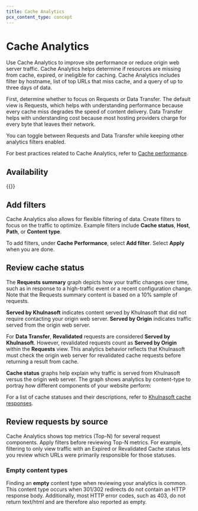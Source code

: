 ```yaml
---
title: Cache Analytics
pcx_content_type: concept
---
```


# Cache Analytics

Use Cache Analytics to improve site performance or reduce origin web server traffic. Cache Analytics helps determine if resources are missing from cache, expired, or ineligible for caching. Cache Analytics includes filter by hostname, list of top URLs that miss cache, and a query of up to three days of data.

First, determine whether to focus on Requests or Data Transfer. The default view is Requests, which helps with understanding performance because every cache miss degrades the speed of content delivery. Data Transfer helps with understanding cost because most hosting providers charge for every byte that leaves their network.

You can toggle between Requests and Data Transfer while keeping other analytics filters enabled.

For best practices related to Cache Analytics, refer to [Cache performance](/cache/performance-review/cache-performance/).

## Availability

{{<feature-table id="cache.cache_analytics">}}

## Add filters

Cache Analytics also allows for flexible filtering of data. Create filters to focus on the traffic to optimize. Example filters include **Cache status**, **Host**, **Path**, or **Content type**.

To add filters, under **Cache Performance**, select **Add filter**. Select **Apply** when you are done.

## Review cache status

The **Requests summary** graph depicts how your traffic changes over time, such as in response to a high-traffic event or a recent configuration change. Note that the Requests summary content is based on a 10% sample of requests.

**Served by Khulnasoft** indicates content served by Khulnasoft that did not require contacting your origin web server. **Served by Origin** indicates traffic served from the origin web server.

For **Data Transfer**, **Revalidated** requests are considered **Served by Khulnasoft**. However, revalidated requests count as **Served by Origin** within the **Requests** view. This analytics behavior reflects that Khulnasoft must check the origin web server for revalidated cache requests before returning a result from cache.

**Cache status** graphs help explain why traffic is served from Khulnasoft versus the origin web server. The graph shows analytics by content-type to portray how different components of your website perform:

For a list of cache statuses and their descriptions, refer to [Khulnasoft cache responses](/cache/concepts/default-cache-behavior/#cloudflare-cache-responses).

## Review requests by source

Cache Analytics shows top metrics (Top-N) for several request components. Apply filters before reviewing Top-N metrics. For example, filtering to only view traffic with an Expired or Revalidated Cache status lets you review which URLs were primarily responsible for those statuses.

### Empty content types

Finding an **empty** content type when reviewing your analytics is common. This content type occurs when 301/302 redirects do not contain an HTTP response body. Additionally, most HTTP error codes, such as 403, do not return text/html and are therefore also reported as empty.
